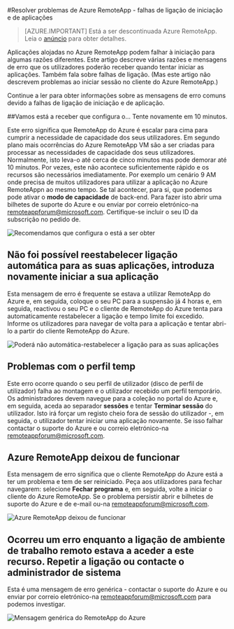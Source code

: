 <properties 
    pageTitle="Resolução de problemas de RemoteApp Azure - falhas de iniciação e ligação à aplicação | Microsoft Azure" 
    description="Saiba como resolver problemas com a começar e ligar a aplicações no Azure RemoteApp." 
    services="remoteapp" 
    documentationCenter="" 
    authors="ericorman" 
    manager="mbaldwin" />

<tags 
    ms.service="remoteapp" 
    ms.workload="compute" 
    ms.tgt_pltfrm="na" 
    ms.devlang="na" 
    ms.topic="article" 
    ms.date="08/15/2016" 
    ms.author="elizapo" />



#<a name="troubleshoot-azure-remoteapp---application-launch-and-connection-failures"></a>Resolver problemas de Azure RemoteApp - falhas de ligação de iniciação e de aplicações 

> [AZURE.IMPORTANT]
> Está a ser descontinuada Azure RemoteApp. Leia o [anúncio](https://go.microsoft.com/fwlink/?linkid=821148) para obter detalhes.

Aplicações alojadas no Azure RemoteApp podem falhar à iniciação para algumas razões diferentes. Este artigo descreve várias razões e mensagens de erro que os utilizadores poderão receber quando tentar iniciar as aplicações. Também fala sobre falhas de ligação. (Mas este artigo não descrevem problemas ao iniciar sessão no cliente do Azure RemoteApp.)  

Continue a ler para obter informações sobre as mensagens de erro comuns devido a falhas de ligação de iniciação e de aplicação.

##<a name="were-getting-you-set-up-try-again-in-10-minutes"></a>Vamos está a receber que configura o... Tente novamente em 10 minutos.

Este erro significa que RemoteApp do Azure é escalar para cima para cumprir a necessidade de capacidade dos seus utilizadores. Em segundo plano mais ocorrências do Azure RemoteApp VM são a ser criadas para processar as necessidades de capacidade dos seus utilizadores. Normalmente, isto leva-o até cerca de cinco minutos mas pode demorar até 10 minutos. Por vezes, este não acontece suficientemente rápido e os recursos são necessários imediatamente. Por exemplo um cenário 9 AM onde precisa de muitos utilizadores para utilizar a aplicação no Azure RemoteAppn ao mesmo tempo. Se tal acontecer, para si, que podemos pode ativar o **modo de capacidade** de back-end. Para fazer isto abrir uma bilhetes de suporte do Azure e ou enviar por correio eletrónico-na [remoteappforum@microsoft.com](mailto:remoteappforum@microsoft.com). Certifique-se incluir o seu ID da subscrição no pedido de.  

![Recomendamos que configura o está a ser obter](./media/remoteapp-apptrouble/ra-apptrouble1.png)

## <a name="could-not-auto-reconnect-to-your-applications-please-re-launch-your-application"></a>Não foi possível reestabelecer ligação automática para as suas aplicações, introduza novamente iniciar a sua aplicação  

Esta mensagem de erro é frequente se estava a utilizar RemoteApp do Azure e, em seguida, coloque o seu PC para a suspensão já 4 horas e, em seguida, reactivou o seu PC e o cliente de RemoteApp do Azure tenta para automaticamente restabelecer a ligação e tempo limite foi excedido.  Informe os utilizadores para navegar de volta para a aplicação e tentar abri-lo a partir do cliente RemoteApp do Azure.

![Poderá não automática-restabelecer a ligação para as suas aplicações](./media/remoteapp-apptrouble/ra-apptrouble2.png) 

## <a name="problems-with-the-temp-profile"></a>Problemas com o perfil temp 

Este erro ocorre quando o seu perfil de utilizador (disco de perfil de utilizador) falha ao montagem e o utilizador recebido um perfil temporário.  Os administradores devem navegue para a coleção no portal do Azure e, em seguida, aceda ao separador **sessões** e tentar **Terminar sessão** do utilizador. Isto irá forçar um registo cheio fora de sessão do utilizador -, em seguida, o utilizador tentar iniciar uma aplicação novamente. Se isso falhar contactar o suporte do Azure e ou correio eletrónico-na [remoteappforum@microsoft.com](mailto:remoteappforum@microsoft.com).

## <a name="azure-remoteapp-has-stopped-working"></a>Azure RemoteApp deixou de funcionar

Esta mensagem de erro significa que o cliente RemoteApp do Azure está a ter um problema e tem de ser reiniciado. Peça aos utilizadores para fechar navegarem: selecione **Fechar programa** e, em seguida, volte a iniciar o cliente do Azure RemoteApp.  Se o problema persistir abrir e bilhetes de suporte do Azure e de e-mail ou-na [remoteappforum@microsoft.com](mailto:remoteappforum@microsoft.com).

![Azure RemoteApp deixou de funcionar](./media/remoteapp-apptrouble/ra-apptrouble3.png)  

## <a name="an-error-occurred-while-remote-desktop-connection-was-accessing-this-resource-retry-the-connection-or-contact-your-system-administrator"></a>Ocorreu um erro enquanto a ligação de ambiente de trabalho remoto estava a aceder a este recurso. Repetir a ligação ou contacte o administrador de sistema

Esta é uma mensagem de erro genérica - contactar o suporte do Azure e ou enviar por correio eletrónico-na [remoteappforum@microsoft.com](mailto:remoteappforum@microsoft.com) para podemos investigar. 

![Mensagem genérica do RemoteApp do Azure](./media/remoteapp-apptrouble/ra-apptrouble4.png) 